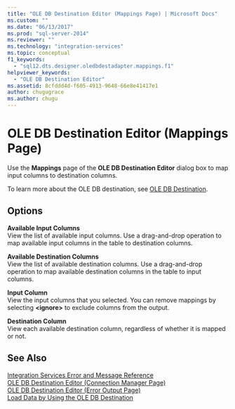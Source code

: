 ```yaml
---
title: "OLE DB Destination Editor (Mappings Page) | Microsoft Docs"
ms.custom: ""
ms.date: "06/13/2017"
ms.prod: "sql-server-2014"
ms.reviewer: ""
ms.technology: "integration-services"
ms.topic: conceptual
f1_keywords: 
  - "sql12.dts.designer.oledbdestadapter.mappings.f1"
helpviewer_keywords: 
  - "OLE DB Destination Editor"
ms.assetid: 8cfddd4d-f605-4913-9648-66e8e41417e1
author: chugugrace
ms.author: chugu
---
```

# OLE DB Destination Editor (Mappings Page)
  Use the **Mappings** page of the **OLE DB Destination Editor** dialog box to map input columns to destination columns.  
  
 To learn more about the OLE DB destination, see [OLE DB Destination](data-flow/ole-db-destination.md).  
  
## Options  
 **Available Input Columns**  
 View the list of available input columns. Use a drag-and-drop operation to map available input columns in the table to destination columns.  
  
 **Available Destination Columns**  
 View the list of available destination columns. Use a drag-and-drop operation to map available destination columns in the table to input columns.  
  
 **Input Column**  
 View the input columns that you selected. You can remove mappings by selecting **\<ignore>** to exclude columns from the output.  
  
 **Destination Column**  
 View each available destination column, regardless of whether it is mapped or not.  
  
## See Also  
 [Integration Services Error and Message Reference](../../2014/integration-services/integration-services-error-and-message-reference.md)   
 [OLE DB Destination Editor &#40;Connection Manager Page&#41;](../../2014/integration-services/ole-db-destination-editor-connection-manager-page.md)   
 [OLE DB Destination Editor &#40;Error Output Page&#41;](../../2014/integration-services/ole-db-destination-editor-error-output-page.md)   
 [Load Data by Using the OLE DB Destination](data-flow/load-data-by-using-the-ole-db-destination.md)  
  
  
